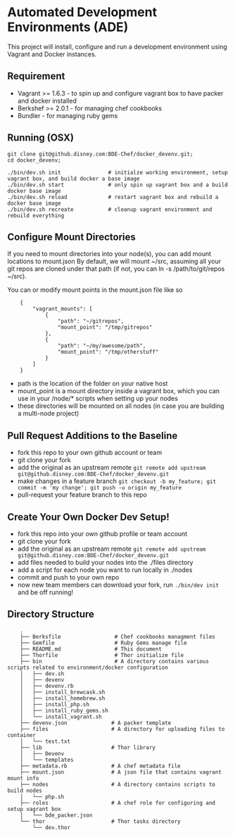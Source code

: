 Automated Development Environments (ADE)
======================
This project will install, configure and run a development environment using Vagrant and Docker instances.

Requirement
-----------
* Vagrant >= 1.6.3      - to spin up and configure vagrant box to have packer and docker installed
* Berkshef >= 2.0.1     - for managing chef cookbooks
* Bundler               - for managing ruby gems

Running (OSX)
-------------
```
git clone git@github.disney.com:BDE-Chef/docker_devenv.git;
cd docker_devenv;

./bin/dev.sh init               # initialze working environment, setup vagrant box, and build docker a base image
./bin/dev.sh start              # only spin up vagrant box and a build docker base image
./bin/dev.sh reload             # restart vagrant box and rebuild a docker base image
./bin/dev.sh recreate           # cleanup vagrant environment and rebuild everything
```

Configure Mount Directories
-----------------------
If you need to mount directories into your node(s), you can add mount locations to mount.json
By default, we will mount ~/src, assuming all your git repos are cloned under that path (if not, you can ln -s /path/to/git/repos ~/src).

You can or modify mount points in the mount.json file like so

```
    {
        "vagrant_mounts": [
            {
                "path": "~/gitrepos",
                "mount_point": "/tmp/gitrepos"
            },
            {
                "path": "~/my/awesome/path",
                "mount_point": "/tmp/otherstuff"
            }
        ]
    }

```

* path is the location of the folder on your native host
* mount_point is a mount directory inside a vagrant box, which you can use in your /node/* scripts when setting up your nodes
* these directories will be mounted on all nodes (in case you are building a multi-node project)

Pull Request Additions to the Baseline
-------------
* fork this repo to your own github account or team
* git clone your fork
* add the original as an upstream remote `git remote add upstream git@github.disney.com:BDE-Chef/docker_devenv.git`
* make changes in a feature branch `git checkout -b my_feature; git commit -m 'my change'; git push -u origin my_feature`
* pull-request your feature branch to this repo


Create Your Own Docker Dev Setup!
----------
* fork this repo into your own github profile or team account
* git clone your fork
* add the original as an upstream remote `git remote add upstream git@github.disney.com:BDE-Chef/docker_devenv.git`
* add files needed to build your nodes into the ./files directory
* add a script for each node you want to run locally in ./nodes
* commit and push to your own repo
* now new team members can download your fork, run `./bin/dev init` and be off running!


Directory Structure
-------------------
```
    .
    ├── Berksfile                 # Chef cookbooks managment files
    ├── Gemfile                   # Ruby Gems manage file
    ├── README.md                 # This document
    ├── Thorfile                  # Thor initialize file
    ├── bin                       # A directory contains various scripts related to environment/docker configuration
    │   ├── dev.sh
    │   ├── devenv
    │   ├── devenv.rb
    │   ├── install_brewcask.sh
    │   ├── install_homebrew.sh
    │   ├── install_php.sh
    │   ├── install_ruby_gems.sh
    │   └── install_vagrant.sh
    ├── devenv.json              # A packer template
    ├── files                    # A directory for uploading files to container
    │   └── test.txt
    ├── lib                      # Thor library
    │   ├── Devenv
    │   └── templates
    ├── metadata.rb              # A chef metadata file
    ├── mount.json               # A json file that contains vagrant mount info
    ├── nodes                    # A directory contains scripts to build nodes
    │   └── php.sh
    ├── roles                    # A chef role for configuring and setup vagrant box
    │   └── bde_packer.json
    └── thor                     # Thor tasks directory
        └── dev.thor
```
